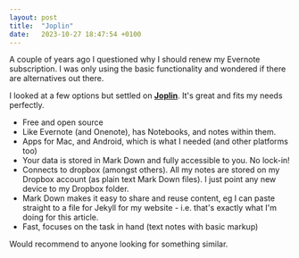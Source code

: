 ```yaml
---
layout: post
title:  "Joplin"
date:   2023-10-27 18:47:54 +0100
---
```

A couple of years ago I questioned why I should renew my Evernote subscription. I was only using the basic functionality and wondered if there are alternatives out there.

I looked at a few options but settled on [**Joplin**](https://joplinapp.org/). It's great and fits my needs perfectly.

- Free and open source
- Like Evernote (and Onenote), has Notebooks, and notes within them.
- Apps for Mac, and Android, which is what I needed (and other platforms too)
- Your data is stored in Mark Down and fully accessible to you. No lock-in!
- Connects to dropbox (amongst others). All my notes are stored on my Dropbox account (as plain text Mark Down files). I just point any new device to my Dropbox folder.
- Mark Down makes it easy to share and reuse content, eg I can paste straight to a file for Jekyll for my website - i.e. that's exactly what I'm doing for this article.
- Fast, focuses on the task in hand (text notes with basic markup)

Would recommend to anyone looking for something similar.
